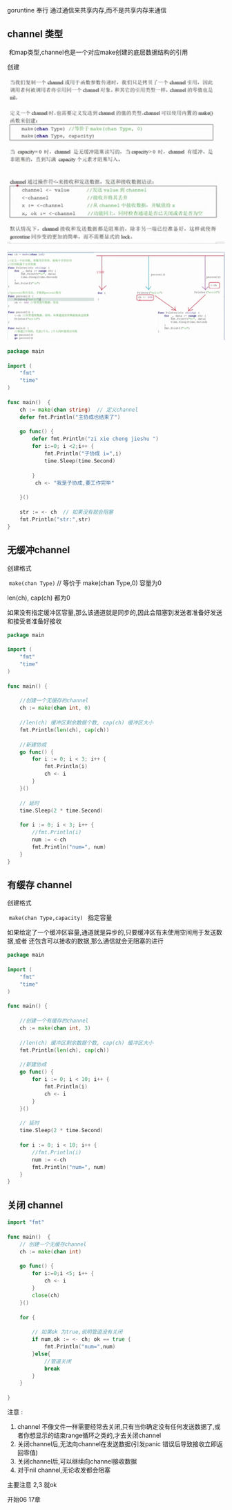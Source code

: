 goruntine 奉行 通过通信来共享内存,而不是共享内存来通信





## channel 类型

​	和map类型,channel也是一个对应make创建的底层数据结构的引用



创建 

![1560665200068](assets/1560665200068.png)

![1560665245539](assets/1560665245539.png)





![1560665731304](assets/1560665731304.png)



``` go
package main

import (
	"fmt"
	"time"
)

func main()  {
	ch := make(chan string)  // 定义channel
	defer fmt.Println("主协成也结束了")

	go func() {
		defer fmt.Println("zi xie cheng jieshu ")
		for i:=0; i <2;i++ {
			fmt.Println("子协成 i=",i)
			time.Sleep(time.Second)

		}
		 ch <- "我是子协成,要工作完毕"

	}()

	str := <- ch  // 如果没有就会阻塞
	fmt.Println("str:",str)
}
```





## 无缓冲channel

创建格式

​	`make(chan Type)` // 等价于 make(chan Type,0)  容量为0

len(ch), cap(ch) 都为0

如果没有指定缓冲区容量,那么该通道就是同步的,因此会阻塞到发送者准备好发送和接受者准备好接收

``` go
package main

import (
	"fmt"
	"time"
)

func main() {

	//创建一个无缓存的channel
	ch := make(chan int, 0)

	//len(ch) 缓冲区剩余数据个数, cap(ch) 缓冲区大小
	fmt.Println(len(ch), cap(ch))

	//新建协成
	go func() {
		for i := 0; i < 3; i++ {
			fmt.Println(i)
			ch <- i
		}
	}()

	// 延时
	time.Sleep(2 * time.Second)

	for i := 0; i < 3; i++ {
		//fmt.Println(i)
		num := <-ch
		fmt.Println("num=", num)
	}
}
```



## 有缓存 channel

创建格式

​	`make(chan Type,capacity) ` 指定容量

如果给定了一个缓冲区容量,通道就是异步的,只要缓冲区有未使用空间用于发送数据,或者 还包含可以接收的数据,那么通信就会无阻塞的进行

``` go
package main

import (
	"fmt"
	"time"
)

func main() {

	//创建一个有缓存的channel
	ch := make(chan int, 3)

	//len(ch) 缓冲区剩余数据个数, cap(ch) 缓冲区大小
	fmt.Println(len(ch), cap(ch))

	//新建协成
	go func() {
		for i := 0; i < 10; i++ {
			fmt.Println(i)
			ch <- i
		}
	}()

	// 延时
	time.Sleep(2 * time.Second)

	for i := 0; i < 10; i++ {
		//fmt.Println(i)
		num := <-ch
		fmt.Println("num=", num)
	}
}
```







## 关闭 channel



``` go
import "fmt"

func main()  {
	// 创建一个无缓存channel
	ch := make(chan int)

	go func() {
		for i:=0;i <5; i++ {
			ch <- i
		}
		close(ch)
	}()

	for {

		// 如果ok 为true,说明管道没有关闭
		if num,ok := <- ch; ok == true {
			fmt.Println("num=",num)
		}else{
			//管道关闭
			break
		}
	}

}
```



注意 :

1. channel 不像文件一样需要经常去关闭,只有当你确定没有任何发送数据了,或者你想显示的结束range循环之类的,才去关闭channel
2. 关闭channel后,无法向channel在发送数据(引发panic 错误后导致接收立即返回零值)
3. 关闭channel后,可以继续向channel接收数据
4. 对于nil channel,无论收发都会阻塞

主要注意 2,3 就ok





开始06 17章